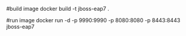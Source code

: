 #build image
docker build -t jboss-eap7 .

#run image
docker run -d -p 9990:9990 -p 8080:8080 -p 8443:8443 jboss-eap7